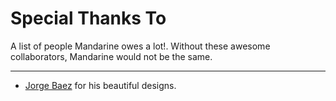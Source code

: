 # Special Thanks To
A list of people Mandarine owes a lot!. Without these awesome collaborators, Mandarine would not be the same.

----------

- [Jorge Baez](https://www.instagram.com/jabadesigner/) for his beautiful designs.